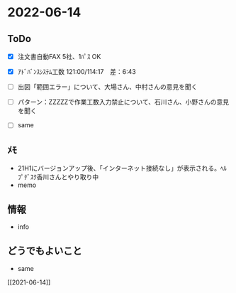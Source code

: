 # 2022-06-14

## ToDo
- [x] 注文書自動FAX 5社、1ﾊﾟｽ OK
- [x] ｱﾄﾞﾊﾞﾝｽｼｽﾃﾑ工数 121:00/114:17　差：6:43
- [ ] 出図「範囲エラー」について、大場さん、中村さんの意見を聞く
- [ ] パターン：ZZZZZで作業工数入力禁止について、石川さん、小野さんの意見を聞く
- [ ] same


## ﾒﾓ
- 21H1にバージョンアップ後、「インターネット接続なし」が表示される。ﾍﾙﾌﾟﾃﾞｽｸ香川さんとやり取り中
- memo


## 情報
- info


## どうでもよいこと
- same


[[2021-06-14]]


